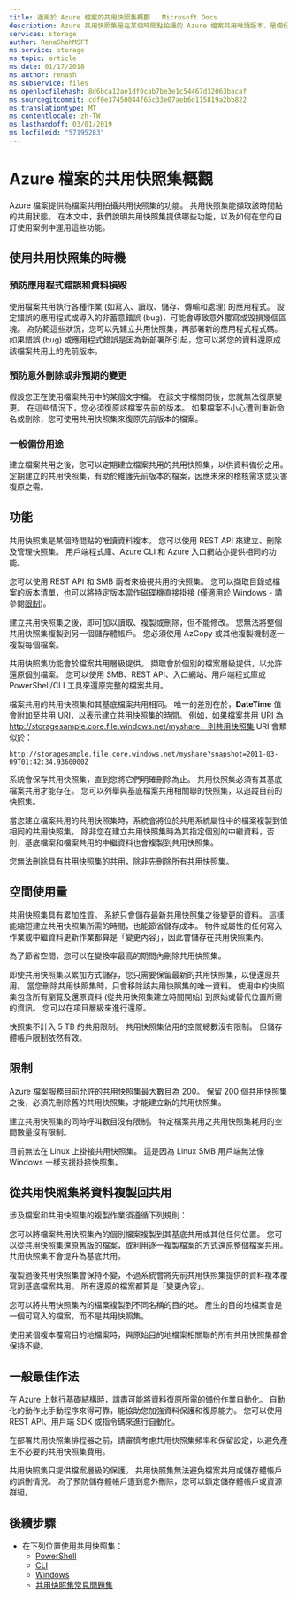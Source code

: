 ```yaml
---
title: 適用於 Azure 檔案的共用快照集概觀 | Microsoft Docs
description: Azure 共用快照集是在某個時間點拍攝的 Azure 檔案共用唯讀版本，是備份共用的一個方法。
services: storage
author: RenaShahMSFT
ms.service: storage
ms.topic: article
ms.date: 01/17/2018
ms.author: renash
ms.subservice: files
ms.openlocfilehash: 8d6bca12ae1df0cab7be3e1c54467d32063bacaf
ms.sourcegitcommit: cdf0e37450044f65c33e07aeb6d115819a2bb822
ms.translationtype: MT
ms.contentlocale: zh-TW
ms.lasthandoff: 03/01/2019
ms.locfileid: "57195283"
---
```

# <a name="overview-of-share-snapshots-for-azure-files"></a>Azure 檔案的共用快照集概觀 
Azure 檔案提供為檔案共用拍攝共用快照集的功能。 共用快照集能擷取該時間點的共用狀態。 在本文中，我們說明共用快照集提供哪些功能，以及如何在您的自訂使用案例中運用這些功能。

## <a name="when-to-use-share-snapshots"></a>使用共用快照集的時機

### <a name="protection-against-application-error-and-data-corruption"></a>預防應用程式錯誤和資料損毀
使用檔案共用執行各種作業 (如寫入、讀取、儲存、傳輸和處理) 的應用程式。 設定錯誤的應用程式或導入的非蓄意錯誤 (bug)，可能會導致意外覆寫或毀損幾個區塊。 為防範這些狀況，您可以先建立共用快照集，再部署新的應用程式程式碼。 如果錯誤 (bug) 或應用程式錯誤是因為新部署所引起，您可以將您的資料還原成該檔案共用上的先前版本。 

### <a name="protection-against-accidental-deletions-or-unintended-changes"></a>預防意外刪除或非預期的變更
假設您正在使用檔案共用中的某個文字檔。 在該文字檔關閉後，您就無法復原變更。 在這些情況下，您必須復原該檔案先前的版本。 如果檔案不小心遭到重新命名或刪除，您可使用共用快照集來復原先前版本的檔案。

### <a name="general-backup-purposes"></a>一般備份用途
建立檔案共用之後，您可以定期建立檔案共用的共用快照集，以供資料備份之用。 定期建立的共用快照集，有助於維護先前版本的檔案，因應未來的稽核需求或災害復原之需。

## <a name="capabilities"></a>功能
共用快照集是某個時間點的唯讀資料複本。 您可以使用 REST API 來建立、刪除及管理快照集。 用戶端程式庫、Azure CLI 和 Azure 入口網站亦提供相同的功能。 

您可以使用 REST API 和 SMB 兩者來檢視共用的快照集。 您可以擷取目錄或檔案的版本清單，也可以將特定版本當作磁碟機直接掛接 (僅適用於 Windows - 請參閱[限制](#limits))。 

建立共用快照集之後，即可加以讀取、複製或刪除，但不能修改。 您無法將整個共用快照集複製到另一個儲存體帳戶。 您必須使用 AzCopy 或其他複製機制逐一複製每個檔案。

共用快照集功能會於檔案共用層級提供。 擷取會於個別的檔案層級提供，以允許還原個別檔案。 您可以使用 SMB、REST API、入口網站、用戶端程式庫或 PowerShell/CLI 工具來還原完整的檔案共用。

檔案共用的共用快照集和其基底檔案共用相同。 唯一的差別在於，**DateTime** 值會附加至共用 URI，以表示建立共用快照集的時間。 例如，如果檔案共用 URI 為 http://storagesample.core.file.windows.net/myshare，則共用快照集 URI 會類似於：
```
http://storagesample.file.core.windows.net/myshare?snapshot=2011-03-09T01:42:34.9360000Z
```

系統會保存共用快照集，直到您將它們明確刪除為止。 共用快照集必須有其基底檔案共用才能存在。 您可以列舉與基底檔案共用相關聯的快照集，以追蹤目前的快照集。 

當您建立檔案共用的共用快照集時，系統會將位於共用系統屬性中的檔案複製到值相同的共用快照集。 除非您在建立共用快照集時為其指定個別的中繼資料，否則，基底檔案和檔案共用的中繼資料也會複製到共用快照集。

您無法刪除具有共用快照集的共用，除非先刪除所有共用快照集。

## <a name="space-usage"></a>空間使用量 
共用快照集具有累加性質。 系統只會儲存最新共用快照集之後變更的資料。 這樣能縮短建立共用快照集所需的時間，也能節省儲存成本。 物件或屬性的任何寫入作業或中繼資料更新作業都算是「變更內容」，因此會儲存在共用快照集內。 

為了節省空間，您可以在變換率最高的期間內刪除共用快照集。

即使共用快照集以累加方式儲存，您只需要保留最新的共用快照集，以便還原共用。 當您刪除共用快照集時，只會移除該共用快照集的唯一資料。 使用中的快照集包含所有瀏覽及還原資料 (從共用快照集建立時間開始) 到原始或替代位置所需的資訊。 您可以在項目層級來進行還原。

快照集不計入 5 TB 的共用限制。 共用快照集佔用的空間總數沒有限制。 但儲存體帳戶限制依然有效。

## <a name="limits"></a>限制
Azure 檔案服務目前允許的共用快照集最大數目為 200。 保留 200 個共用快照集之後，必須先刪除舊的共用快照集，才能建立新的共用快照集。 

建立共用快照集的同時呼叫數目沒有限制。 特定檔案共用之共用快照集耗用的空間數量沒有限制。 

目前無法在 Linux 上掛接共用快照集。 這是因為 Linux SMB 用戶端無法像 Windows 一樣支援掛接快照集。

## <a name="copying-data-back-to-a-share-from-share-snapshot"></a>從共用快照集將資料複製回共用
涉及檔案和共用快照集的複製作業須遵循下列規則：

您可以將檔案共用快照集內的個別檔案複製到其基底共用或其他任何位置。 您可以從共用快照集還原舊版的檔案，或利用逐一複製檔案的方式還原整個檔案共用。 共用快照集不會提升為基底共用。 

複製過後共用快照集會保持不變，不過系統會將先前共用快照集提供的資料複本覆寫到基底檔案共用。 所有還原的檔案都算是「變更內容」。

您可以將共用快照集內的檔案複製到不同名稱的目的地。 產生的目的地檔案會是一個可寫入的檔案，而不是共用快照集。

使用某個複本覆寫目的地檔案時，與原始目的地檔案相關聯的所有共用快照集都會保持不變。

## <a name="general-best-practices"></a>一般最佳作法 
在 Azure 上執行基礎結構時，請盡可能將資料復原所需的備份作業自動化。 自動化的動作比手動程序來得可靠，能協助您加強資料保護和復原能力。 您可以使用 REST API、用戶端 SDK 或指令碼來進行自動化。

在部署共用快照集排程器之前，請審慎考慮共用快照集頻率和保留設定，以避免產生不必要的共用快照集費用。

共用快照集只提供檔案層級的保護。 共用快照集無法避免檔案共用或儲存體帳戶的誤刪情況。 為了預防儲存體帳戶遭到意外刪除，您可以鎖定儲存體帳戶或資源群組。

## <a name="next-steps"></a>後續步驟
- 在下列位置使用共用快照集：
    - [PowerShell](storage-how-to-use-files-powershell.md)
    - [CLI](storage-how-to-use-files-cli.md)
    - [Windows](storage-how-to-use-files-windows.md#accessing-share-snapshots-from-windows)
    - [共用快照集常見問題集](storage-files-faq.md#share-snapshots)
